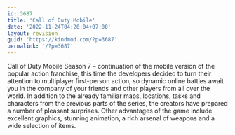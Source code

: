 ```yaml
---
id: 3687
title: 'Call of Duty Mobile'
date: '2022-11-24T04:20:04+07:00'
layout: revision
guid: 'https://kindmod.com/?p=3687'
permalink: '/?p=3687'
---
```


Call of Duty Mobile Season 7 – continuation of the mobile version of the popular action franchise, this time the developers decided to turn their attention to multiplayer first-person action, so dynamic online battles await you in the company of your friends and other players from all over the world. In addition to the already familiar maps, locations, tasks and characters from the previous parts of the series, the creators have prepared a number of pleasant surprises. Other advantages of the game include excellent graphics, stunning animation, a rich arsenal of weapons and a wide selection of items.
